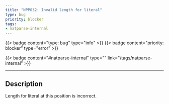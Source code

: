 ```yaml
---
title: "NPP032: Invalid length for literal"
type: bug
priority: blocker
tags:
- natparse-internal 
---
```


{{< badge content="type: bug" type="info" >}}
{{< badge content="priority: blocker" type="error" >}}


{{< badge content="#natparse-internal" type="" link="/tags/natparse-internal" >}}

---

## Description
Length for literal at this position is incorrect.
